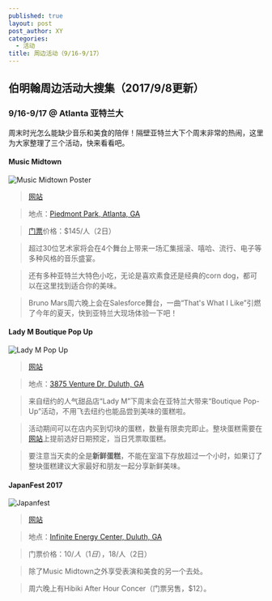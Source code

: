 ```yaml
---
published: true
layout: post
post_author: XY
categories:
  - 活动
title: 周边活动（9/16-9/17）
---
```


## 伯明翰周边活动大搜集（2017/9/8更新）

### 9/16-9/17 @ Atlanta 亚特兰大
周末时光怎么能缺少音乐和美食的陪伴！隔壁亚特兰大下个周末非常的热闹，这里为大家整理了三个活动，快来看看吧。

<!--more-->

#### Music Midtown
![Music Midtown Poster](https://www.musicmidtown.com/wp-www-musicmidtown-com/wp/wp-content/uploads/2017/08/mm17-admat-v18.jpg)
> [网站](https://www.musicmidtown.com/)

> 地点：[Piedmont Park, Atlanta, GA](https://goo.gl/maps/7UZ8f8otP4D2)

> [门票](https://www.musicmidtown.com/tickets/)价格：$145/人（2日）

> 超过30位艺术家将会在4个舞台上带来一场汇集摇滚、嘻哈、流行、电子等多种风格的音乐盛宴。

> 还有多种亚特兰大特色小吃，无论是喜欢素食还是经典的corn dog，都可以在这里找到适合你的美味。

> Bruno Mars周六晚上会在Salesforce舞台，一曲“That's What I Like”引燃了今年的夏天，快到亚特兰大现场体验一下吧！


#### Lady M Boutique Pop Up
![Lady M Pop Up](https://i.imgur.com/buQ0noO.jpg)
> [网站](https://bit.ly/LadyMAtlanta)

> 地点：[3875 Venture Dr, Duluth, GA](https://goo.gl/maps/p2KiMVp9fD12)

> 来自纽约的人气甜品店“Lady M”下周末会在亚特兰大带来“Boutique Pop-Up”活动，不用飞去纽约也能品尝到美味的蛋糕啦。

> 活动期间可以在店内买到切块的蛋糕，数量有限卖完即止。整块蛋糕需要在[网站](https://bit.ly/LadyMAtlanta)上提前选好日期预定，当日凭票取蛋糕。

> 要注意当天卖的全是<b>新鲜蛋糕</b>，不能在室温下存放超过一个小时，如果订了整块蛋糕建议大家最好和朋友一起分享新鲜美味。


#### JapanFest 2017
![Japanfest](https://i.imgur.com/A4Cj0Rf.jpg)
> [网站](http://www.japanfest.org/)

> 地点：[Infinite Energy Center, Duluth, GA](https://goo.gl/maps/L6tQec95nd22)

> 门票价格：$10/人（1日），$18/人（2日）

> 除了Music Midtown之外享受表演和美食的另一个去处。

> 周六晚上有Hibiki After Hour Concer（门票另售，$12）。


